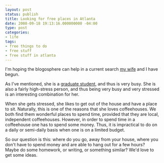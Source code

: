```yaml
---
layout: post
status: publish
title: Looking for free places in Atlanta
date: 2008-09-18 19:13:16.000000000 -04:00
type: post
categories:
- life
tags:
- free things to do
- free stuff
- free stuff in atlanta
---
```

I'm hoping the blogosphere can help in a current search <a href="http://kierastegall.com/">my wife</a> and I have begun.

As I've mentioned, she is a <a href="http://candler.emory.edu/">graduate student</a>, and thus is very busy. She is also a fairly high-stress person, and thus being very busy and very stressed is an interesting combination for her.

When she gets stressed, she likes to get out of the house and have a place to sit. Naturally, this is one of the reasons that she loves coffeehouses. We both find them wonderful places to spend time, provided that they are local, independent coffeehouses. However, in order to spend time in a coffeehouse one has to spend some money. Thus, it is impractical to do on a daily or semi-daily basis when one is on a limited budget.

So our question is this: where do you go, away from your house, where you don't have to spend money and are able to hang out for a few hours? Maybe do some homework, or writing, or something similar? We'd love to get some ideas.
